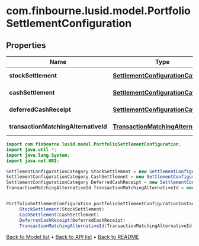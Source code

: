 # com.finbourne.lusid.model.PortfolioSettlementConfiguration

## Properties

Name | Type | Description | Notes
------------ | ------------- | ------------- | -------------
**stockSettlement** | [**SettlementConfigurationCategory**](SettlementConfigurationCategory.md) |  | [optional] [default to SettlementConfigurationCategory]
**cashSettlement** | [**SettlementConfigurationCategory**](SettlementConfigurationCategory.md) |  | [optional] [default to SettlementConfigurationCategory]
**deferredCashReceipt** | [**SettlementConfigurationCategory**](SettlementConfigurationCategory.md) |  | [optional] [default to SettlementConfigurationCategory]
**transactionMatchingAlternativeId** | [**TransactionMatchingAlternativeId**](TransactionMatchingAlternativeId.md) |  | [optional] [default to TransactionMatchingAlternativeId]

```java
import com.finbourne.lusid.model.PortfolioSettlementConfiguration;
import java.util.*;
import java.lang.System;
import java.net.URI;

SettlementConfigurationCategory StockSettlement = new SettlementConfigurationCategory();
SettlementConfigurationCategory CashSettlement = new SettlementConfigurationCategory();
SettlementConfigurationCategory DeferredCashReceipt = new SettlementConfigurationCategory();
TransactionMatchingAlternativeId TransactionMatchingAlternativeId = new TransactionMatchingAlternativeId();


PortfolioSettlementConfiguration portfolioSettlementConfigurationInstance = new PortfolioSettlementConfiguration()
    .StockSettlement(StockSettlement)
    .CashSettlement(CashSettlement)
    .DeferredCashReceipt(DeferredCashReceipt)
    .TransactionMatchingAlternativeId(TransactionMatchingAlternativeId);
```


[Back to Model list](../README.md#documentation-for-models) &#8226; [Back to API list](../README.md#documentation-for-api-endpoints) &#8226; [Back to README](../README.md)
